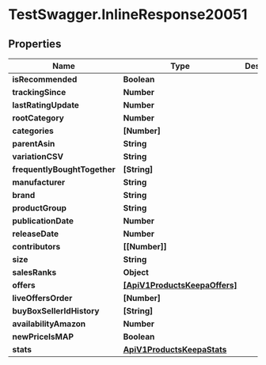# TestSwagger.InlineResponse20051

## Properties

Name | Type | Description | Notes
------------ | ------------- | ------------- | -------------
**isRecommended** | **Boolean** |  | [optional] 
**trackingSince** | **Number** |  | [optional] 
**lastRatingUpdate** | **Number** |  | [optional] 
**rootCategory** | **Number** |  | [optional] 
**categories** | **[Number]** |  | [optional] 
**parentAsin** | **String** |  | [optional] 
**variationCSV** | **String** |  | [optional] 
**frequentlyBoughtTogether** | **[String]** |  | [optional] 
**manufacturer** | **String** |  | [optional] 
**brand** | **String** |  | [optional] 
**productGroup** | **String** |  | [optional] 
**publicationDate** | **Number** |  | [optional] 
**releaseDate** | **Number** |  | [optional] 
**contributors** | **[[Number]]** |  | [optional] 
**size** | **String** |  | [optional] 
**salesRanks** | **Object** |  | [optional] 
**offers** | [**[ApiV1ProductsKeepaOffers]**](ApiV1ProductsKeepaOffers.md) |  | [optional] 
**liveOffersOrder** | **[Number]** |  | [optional] 
**buyBoxSellerIdHistory** | **[String]** |  | [optional] 
**availabilityAmazon** | **Number** |  | [optional] 
**newPriceIsMAP** | **Boolean** |  | [optional] 
**stats** | [**ApiV1ProductsKeepaStats**](ApiV1ProductsKeepaStats.md) |  | [optional] 


